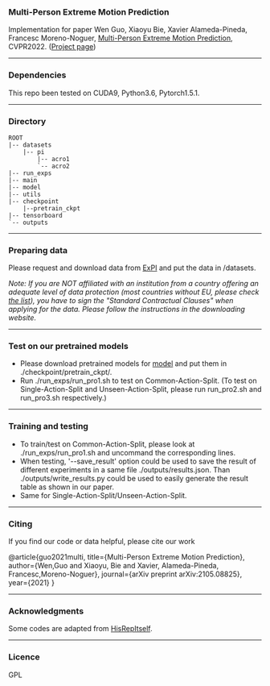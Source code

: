 
### Multi-Person Extreme Motion Prediction

Implementation for paper
Wen Guo, Xiaoyu Bie, Xavier Alameda-Pineda, Francesc Moreno-Noguer,
[Multi-Person Extreme Motion Prediction](https://arxiv.org/abs/2105.08825), CVPR2022. 
([Project page](https://team.inria.fr/robotlearn/multi-person-extreme-motion-prediction/))


---
### Dependencies
This repo been tested on CUDA9, Python3.6, Pytorch1.5.1.

---
### Directory

```
ROOT
|-- datasets
    |-- pi
        |-- acro1
        `-- acro2
|-- run_exps
|-- main
|-- model
|-- utils 
|-- checkpoint
    |--pretrain_ckpt
|-- tensorboard
`-- outputs
```

---
### Preparing data
Please request and download data from [ExPI](https://zenodo.org/record/5578329#.YbjaLPHMK3J) and put the data in /datasets.

*Note: If you are NOT affiliated with an institution from a country offering an adequate level of data protection 
(most countries without EU, please check [the list](https://ec.europa.eu/info/law/law-topic/data-protection/international-dimension-data-protection/adequacy-decisions_en)), you have to sign the "Standard Contractual Clauses" when applying for the data. Please follow the instructions in the downloading website.*

---
### Test on our pretrained models
* Please download pretrained models for [model](https://drive.google.com/drive/folders/1TVgaVi_SaQl9j_KoGaa3XZb5XjGC7e0Y?usp=sharing)
and put them in ./checkpoint/pretrain_ckpt/.
* Run ./run_exps/run_pro1.sh to test on Common-Action-Split. 
(To test on Single-Action-Split and Unseen-Action-Split, please run run_pro2.sh and run_pro3.sh respectively.)

---
### Training and testing
* To train/test on Common-Action-Split, please look at ./run_exps/run_pro1.sh and uncommand the corresponding lines.
* When testing, '--save_result' option could be used to save the result of different experiments in a same file ./outputs/results.json. 
Than ./outputs/write_results.py could be used to easily generate the result table as shown in our paper.
* Same for Single-Action-Split/Unseen-Action-Split.

---
### Citing
If you find our code or data helpful, please cite our work

@article{guo2021multi,
    title={Multi-Person Extreme Motion Prediction}, 
    author={Wen,Guo and Xiaoyu, Bie and Xavier, Alameda-Pineda, Francesc,Moreno-Noguer}, 
    journal={arXiv preprint arXiv:2105.08825}, 
    year={2021} }

---
### Acknowledgments
Some codes are adapted from [HisRepItself](https://github.com/wei-mao-2019/HisRepItself).

---
### Licence
GPL



